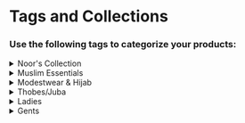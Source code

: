 # Tags and Collections
### Use the following tags to categorize your products:


<details>
  <summary>Noor's Collection</summary>

  - Customized Gifts [customized-gifts]
  - Oud/Attar/Oils/Perfumes [oud-attar-oils-perfumes]
  - Palestine [palestine]
  - Clutch/Purse/Handbags [clutch-purse-handbags]
  - Jewelry & Accessories [jewelry-accessories]
  - Bangles & Bracelets [bangles-bracelets]
  - Khussas & Shoes [khussas-shoes]
  - Decorative/Home Items [decorative-home-items]
  - Smart/Cool Gadgets & Games [smart-cool-gadgets-games]
</details>

<details>
  <summary>Muslim Essentials</summary>
</details>

<details>
  <summary>Modestwear & Hijab</summary>

  - Hijab Caps [hijab-caps]
  <details>
    <summary>Hijab/Scarf [hijab-scarf]</summary>

    - Keffiyeh Scarf-Ladies [hijab-scarf, keffiyeh-scarf-ladies]
    - Jersey Hijab/Scarf [hijab-scarf, jersey-hijab-scarf]
    - Instant Jersey Hijab [hijab-scarf, instant-jersey-hijab]
    - 2pc Jersey Hijab w/Hijab Cap [hijab-scarf, 2pc-jersey-hijab-w-hijab-cap]
    - Crinkle Cotton Scarf [hijab-scarf, crinkle-cotton-scarf]
    - Soft Cotton Scarf [hijab-scarf, soft-cotton-scarf]
    - Viscose Soft Hijab [hijab-scarf, viscose-soft-hijab]
    - Satin Light weight Scarf [hijab-scarf, satin-light-weight-scarf]
    - Chiffon Hijab/Scarf [hijab-scarf, chiffon-hijab-scarf]
    - Instant Chiffon Hijab w/Cap [hijab-scarf, instant-chiffon-hijab-w-cap]
    - Instant Chiffon Hijab w/ magnet [hijab-scarf, instant-chiffon-hijab-w-magnet]
    - Fancy Hijabs [hijab-scarf, fancy-hijabs]
    - Printed Hijabs [hijab-scarf, printed-hijabs]
    - Hijab & Scarf Kids-Girls [hijab-scarf, hijab-scarf-kids-girls]
  </details>
  <details>
    <summary>Modestwear & Abayas [modestwear-abayas]</summary>

    - Abayas & Modest Wear Ladies [modestwear-abayas, abayas-ladies]
    - Abayas & Modest Wear Teen Girls [modestwear-abayas, abayas-teens]
    - Abayas & Modest Wear kids-Girls [modestwear-abayas, abayas-kids]
  </details>
  
  - Hijab Pins & Accessories [hijab-pins-accessories]
</details>

<details>
  <summary>Thobes/Juba</summary>

  - Thobes/Jubba-Gents [thobes-juba-gents]
  - Thobes/Juba-Teens [thobes-juba-teens]
  - Thobes/Juba-Kids [thobes-juba-kids]
  - Middle Eastern-Head Accessories [middle-eastern-head-accessories]
</details>

<details>
  <summary>Ladies</summary>

  <details>
    <summary>Kids Girls (Collection)</summary>

    - Kameez Shalwar [kameez-shalwar]
    - Kurta/ Dresses [kurta-dresses]
    - Fancy Dresses [fancy-dresses]
    - Trousers & Pants [trousers-pants]
    - Duppata/Shawls [duppata-shawls]
    - Hijab & Scarf Kids-Girls [hijab-scarf-kids-girls]
    - Abayas & Modest Wear kids-Girls [abayas-kids]
  </details>



  <details>
    <summary>Teen Girls (Collection)</summary>

    - Kameez Shalwar [kameez-shalwar]
    - Fancy Dresses [fancy-dresses]
    - Kurta/Dresses [kurta-dresses]
    - Trousers & Pants [trousers-pants]
    - Duppata/Shawls [duppata-shawls]
    - Abayas & Modest Wear Teen Girls [abayas-teens]
    - Cord Set [cord-set]
  </details>

  - Kameez Shalwar [kameez-shalwar]
  - Kurta & Dresses [kurta-dresses]
  - Trousers & Pants [trousers-pants]
  - Duppata/Shawls [duppata-shawls]
  - Bridal & Fancy Dresses [bridal-fancy-dresses]
  - Abayas & Modest Wear Ladies [abayas-ladies]
  - Cord Set [cord-set]
</details>

<details>
  <summary>Gents</summary>

  <details>
    <summary>Kids Boys (Collection)</summary>

      - Kameez Shalwar [kameez-shalwar]
      - Kurta/Kameez 1pc [kurta-kameez-1pc]
      - Trousers/Pants/Shalwar [trousers-pants-shalwar]
      - Formal & Wedding Wear [formal-wedding-wear]
      - Head Accessories for Boys [head-accessories-for-boys]
      - Waist Coats [waist-coats]
      - Shawls [shawls]
  </details>

<details>
  <summary>Teen Boys (Collection)</summary>

    - Kameez Shalwar [kameez-shalwar]
    - Kurta/Kameez 1pc [kurta-kameez-1pc]
    - Trousers/Pants/Shalwar [trousers-pants-shalwar]
    - Formal & Wedding Wear [formal-wedding-wear]
    - Head Accessories [head-accessories]
    - Waist Coats [waist-coats]
    - Shawls [shawls]
  </details>

  - Kameez Shalwar [kameez-shalwar]
  - Kurta/Kameez 1pc [kurta-kameez-1pc]
  - Trousers/Shalwar/Pants [trousers-shalwar-pants]
  - Formal & Wedding Wear [formal-wedding-wear]
  - Head Accessories for Men [head-accessories-for-men]
  - Waist Coats [waist-coats]
  - Shawls [shawls]
</details>